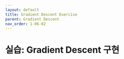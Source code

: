 ```yaml
---
layout: default
title: Gradient Descent Exercise
parent: Gradient Descent
nav_order: 1-06-02
---
```


# 실습: Gradient Descent 구현


